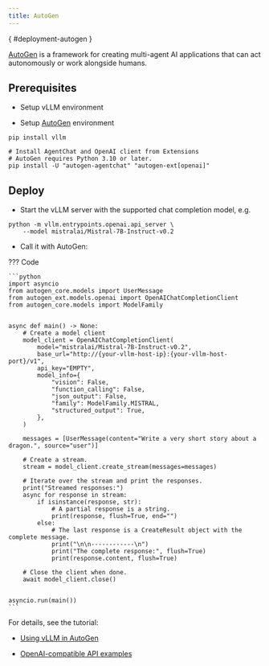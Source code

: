 ```yaml
---
title: AutoGen
---
```

[](){ #deployment-autogen }

[AutoGen](https://github.com/microsoft/autogen) is a framework for creating multi-agent AI applications that can act autonomously or work alongside humans.

## Prerequisites

- Setup vLLM environment

- Setup [AutoGen](https://microsoft.github.io/autogen/0.2/docs/installation/) environment

```console
pip install vllm

# Install AgentChat and OpenAI client from Extensions
# AutoGen requires Python 3.10 or later.
pip install -U "autogen-agentchat" "autogen-ext[openai]"
```

## Deploy

- Start the vLLM server with the supported chat completion model, e.g.

```console
python -m vllm.entrypoints.openai.api_server \
    --model mistralai/Mistral-7B-Instruct-v0.2
```

- Call it with AutoGen:

??? Code

    ```python
    import asyncio
    from autogen_core.models import UserMessage
    from autogen_ext.models.openai import OpenAIChatCompletionClient
    from autogen_core.models import ModelFamily


    async def main() -> None:
        # Create a model client
        model_client = OpenAIChatCompletionClient(
            model="mistralai/Mistral-7B-Instruct-v0.2",
            base_url="http://{your-vllm-host-ip}:{your-vllm-host-port}/v1",
            api_key="EMPTY",
            model_info={
                "vision": False,
                "function_calling": False,
                "json_output": False,
                "family": ModelFamily.MISTRAL,
                "structured_output": True,
            },
        )

        messages = [UserMessage(content="Write a very short story about a dragon.", source="user")]

        # Create a stream.
        stream = model_client.create_stream(messages=messages)

        # Iterate over the stream and print the responses.
        print("Streamed responses:")
        async for response in stream:
            if isinstance(response, str):
                # A partial response is a string.
                print(response, flush=True, end="")
            else:
                # The last response is a CreateResult object with the complete message.
                print("\n\n------------\n")
                print("The complete response:", flush=True)
                print(response.content, flush=True)

        # Close the client when done.
        await model_client.close()


    asyncio.run(main())
    ```

For details, see the tutorial:

- [Using vLLM in AutoGen](https://microsoft.github.io/autogen/0.2/docs/topics/non-openai-models/local-vllm/)

- [OpenAI-compatible API examples](https://microsoft.github.io/autogen/stable/reference/python/autogen_ext.models.openai.html#autogen_ext.models.openai.OpenAIChatCompletionClient)
